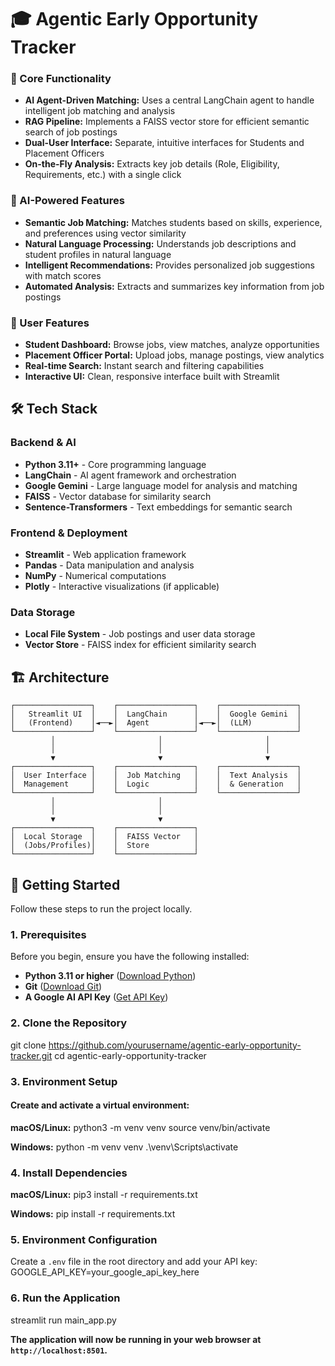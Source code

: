# 🎓 Agentic Early Opportunity Tracker


### 🎯 Core Functionality
* **AI Agent-Driven Matching:** Uses a central LangChain agent to handle intelligent job matching and analysis
* **RAG Pipeline:** Implements a FAISS vector store for efficient semantic search of job postings
* **Dual-User Interface:** Separate, intuitive interfaces for Students and Placement Officers
* **On-the-Fly Analysis:** Extracts key job details (Role, Eligibility, Requirements, etc.) with a single click

### 🧠 AI-Powered Features
* **Semantic Job Matching:** Matches students based on skills, experience, and preferences using vector similarity
* **Natural Language Processing:** Understands job descriptions and student profiles in natural language
* **Intelligent Recommendations:** Provides personalized job suggestions with match scores
* **Automated Analysis:** Extracts and summarizes key information from job postings

### 👥 User Features
* **Student Dashboard:** Browse jobs, view matches, analyze opportunities
* **Placement Officer Portal:** Upload jobs, manage postings, view analytics
* **Real-time Search:** Instant search and filtering capabilities
* **Interactive UI:** Clean, responsive interface built with Streamlit

## 🛠️ Tech Stack

### Backend & AI
* **Python 3.11+** - Core programming language
* **LangChain** - AI agent framework and orchestration
* **Google Gemini** - Large language model for analysis and matching
* **FAISS** - Vector database for similarity search
* **Sentence-Transformers** - Text embeddings for semantic search

### Frontend & Deployment
* **Streamlit** - Web application framework
* **Pandas** - Data manipulation and analysis
* **NumPy** - Numerical computations
* **Plotly** - Interactive visualizations (if applicable)

### Data Storage
* **Local File System** - Job postings and user data storage
* **Vector Store** - FAISS index for efficient similarity search

## 🏗️ Architecture

```
┌─────────────────┐    ┌─────────────────┐    ┌─────────────────┐
│   Streamlit UI  │    │  LangChain      │    │  Google Gemini  │
│   (Frontend)    │◄──►│  Agent          │◄──►│  (LLM)          │
└─────────────────┘    └─────────────────┘    └─────────────────┘
         │                       │                       │
         │                       │                       │
         ▼                       ▼                       ▼
┌─────────────────┐    ┌─────────────────┐    ┌─────────────────┐
│  User Interface │    │  Job Matching   │    │  Text Analysis  │
│  Management     │    │  Logic          │    │  & Generation   │
└─────────────────┘    └─────────────────┘    └─────────────────┘
         │                       │
         │                       │
         ▼                       ▼
┌─────────────────┐    ┌─────────────────┐
│  Local Storage  │    │  FAISS Vector   │
│  (Jobs/Profiles)│    │  Store          │
└─────────────────┘    └─────────────────┘
```

## 🚀 Getting Started

Follow these steps to run the project locally.

### 1. Prerequisites

Before you begin, ensure you have the following installed:
* **Python 3.11 or higher** ([Download Python](https://www.python.org/downloads/))
* **Git** ([Download Git](https://git-scm.com/downloads))
* **A Google AI API Key** ([Get API Key](https://ai.google.dev/))

### 2. Clone the Repository

git clone https://github.com/yourusername/agentic-early-opportunity-tracker.git
cd agentic-early-opportunity-tracker

### 3. Environment Setup

#### Create and activate a virtual environment:

**macOS/Linux:**
python3 -m venv venv
source venv/bin/activate

**Windows:**
python -m venv venv
.\venv\Scripts\activate

### 4. Install Dependencies

**macOS/Linux:**
pip3 install -r requirements.txt

**Windows:**
pip install -r requirements.txt

### 5. Environment Configuration

Create a `.env` file in the root directory and add your API key:
GOOGLE_API_KEY=your_google_api_key_here

### 6. Run the Application

streamlit run main_app.py


**The application will now be running in your web browser at `http://localhost:8501`.**